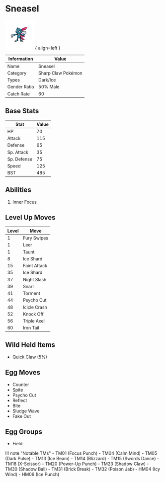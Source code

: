 # Sneasel

![Sneasel](../images/pokemon/215.png){ align=left }

| Information | Value |
|------------|--------|
| Name | Sneasel |
| Category | Sharp Claw Pokémon |
| Types | Dark/Ice |
| Gender Ratio | 50% Male |
| Catch Rate | 60 |

## Base Stats

| Stat | Value |
|------|-------|
| HP | 70 |
| Attack | 115 |
| Defense | 65 |
| Sp. Attack | 35 |
| Sp. Defense | 75 |
| Speed | 125 |
| BST | 485 |

## Abilities
1. Inner Focus

## Level Up Moves
| Level | Move |
|-------|------|
| 1 | Fury Swipes |
| 1 | Leer |
| 1 | Taunt |
| 8 | Ice Shard |
| 15 | Faint Attack |
| 35 | Ice Shard |
| 37 | Night Slash |
| 39 | Snarl |
| 41 | Torment |
| 44 | Psycho Cut |
| 48 | Icicle Crash |
| 52 | Knock Off |
| 56 | Triple Axel |
| 60 | Iron Tail |

## Wild Held Items
- Quick Claw (5%)

## Egg Moves
- Counter
- Spite
- Psycho Cut
- Reflect
- Bite
- Sludge Wave
- Fake Out

## Egg Groups
- Field

!!! note "Notable TMs"
    - TM01 (Focus Punch)
    - TM04 (Calm Mind)
    - TM05 (Dark Pulse)
    - TM13 (Ice Beam)
    - TM14 (Blizzard)
    - TM15 (Swords Dance)
    - TM18 (X-Scissor)
    - TM20 (Power-Up Punch)
    - TM23 (Shadow Claw)
    - TM30 (Shadow Ball)
    - TM31 (Brick Break)
    - TM32 (Poison Jab)
    - HM04 (Icy Wind)
    - HM06 (Ice Punch)
